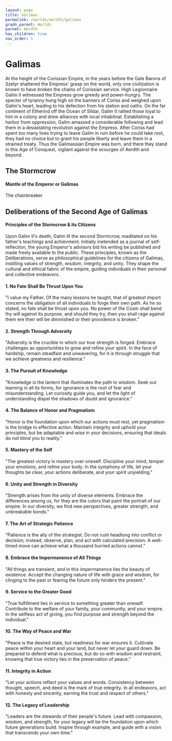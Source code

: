 ```yaml
---
layout: page
title: Galimas
permalink: /worlds/aerdth/galimas
gradn_parent: Worlds
parnet: Aerdth
has_children: true
nav_order: 1
---
```


# Galimas

At the height of the Corissian Empire, in the years before the Gale Barons of Szelyr shattered the Empress' grasp on the world, only one civilization is known to have broken the chains of Corissian service.  High Legionnaire Galim II witnessed the Empress grow greedy and power-hungry.  The specter of tyranny hung high on the banners of Coriss and weighed upon Galim's heart, leading to his defection from his station and oaths.  On the far continent of Etherind off the Ocean of Sildar, Galim II rallied those loyal to him in a colony and drew alliances with local inhabitnat.  Establishing a harbor from oppression, Galim amassed a considerable following and lead them in a devastating revolution against the Empress.  After Coriss had spent too many lives trying to leave Galim in ruin before he could take root, they had no choice but to grant his people liberty and leave them in a strained treaty.  Thus the Galimassian Empire was born, and there they stand in this Age of Conquest, vigilant against the scourges of Aerdth and beyond.

## The Stormcrow
#### Mantle of the Emperor or Galimas
The chainbreaker

## Deliberations of the Second Age of Galimas
#### Principles of the Stormcrow & its Citizens

Upon Galim II's death, Galim III the second Stormcrow, maditated on his father's teachings and achievment.  Initially inetended as a journal of self-reflection, the young Emperor's advisors bid his writing be published and made freely available to the public.  These principles, known as the Deliberations, serve as philosophical guidelines for the citizens of Galimas, instilling values of strength, wisdom, integrity, and unity. They shape the cultural and ethical fabric of the empire, guiding individuals in their personal and collective endeavors.

#### **1. No Fate Shall Be Thrust Upon You**
"I value my Father. Of the many lessons he taught, that of greatest import concerns the obligation of all individuals to forge their own path. As he so stated, no fate shall be thrust upon you. No power of the Cosm shall bend thy will against its purpose, and should they try, then you shall rage against them ere their will be diminished or their providence is broken.”

#### **2. Strength Through Adversity**
"Adversity is the crucible in which our true strength is forged. Embrace challenges as opportunities to grow and refine your spirit. In the face of hardship, remain steadfast and unwavering, for it is through struggle that we achieve greatness and resilience."

#### **3. The Pursuit of Knowledge**
"Knowledge is the lantern that illuminates the path to wisdom. Seek out learning in all its forms, for ignorance is the root of fear and misunderstanding. Let curiosity guide you, and let the light of understanding dispel the shadows of doubt and ignorance."

#### **4. The Balance of Honor and Pragmatism**
"Honor is the foundation upon which our actions must rest, yet pragmatism is the bridge to effective action. Maintain integrity and uphold your principles, but be adaptable and wise in your decisions, ensuring that ideals do not blind you to reality."

#### **5. Mastery of the Self**
"The greatest victory is mastery over oneself. Discipline your mind, temper your emotions, and refine your body. In the symphony of life, let your thoughts be clear, your actions deliberate, and your spirit unyielding."

#### **6. Unity and Strength in Diversity**
"Strength arises from the unity of diverse elements. Embrace the differences among us, for they are the colors that paint the portrait of our empire. In our diversity, we find new perspectives, greater strength, and unbreakable bonds."

#### **7. The Art of Strategic Patience**
"Patience is the ally of the strategist. Do not rush headlong into conflict or decision; instead, observe, plan, and act with calculated precision. A well-timed move can achieve what a thousand hurried actions cannot."

#### **8. Embrace the Impermanence of All Things**
"All things are transient, and in this impermanence lies the beauty of existence. Accept the changing nature of life with grace and wisdom, for clinging to the past or fearing the future only hinders the present."

#### **9. Service to the Greater Good**
"True fulfillment lies in service to something greater than oneself. Contribute to the welfare of your family, your community, and your empire. In the selfless act of giving, you find purpose and strength beyond the individual."

#### **10. The Way of Peace and War**
"Peace is the desired state, but readiness for war ensures it. Cultivate peace within your heart and your land, but never let your guard down. Be prepared to defend what is precious, but do so with wisdom and restraint, knowing that true victory lies in the preservation of peace."

#### **11. Integrity in Action**
"Let your actions reflect your values and words. Consistency between thought, speech, and deed is the mark of true integrity. In all endeavors, act with honesty and sincerity, earning the trust and respect of others."

#### **12. The Legacy of Leadership**
"Leaders are the stewards of their people's future. Lead with compassion, wisdom, and strength, for your legacy will be the foundation upon which future generations build. Inspire through example, and guide with a vision that transcends your own time."
